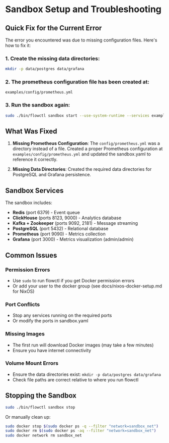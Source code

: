 # Sandbox Setup and Troubleshooting

## Quick Fix for the Current Error

The error you encountered was due to missing configuration files. Here's how to fix it:

### 1. Create the missing data directories:
```bash
mkdir -p data/postgres data/grafana
```

### 2. The prometheus configuration file has been created at:
```
examples/config/prometheus.yml
```

### 3. Run the sandbox again:
```bash
sudo ./bin/flowctl sandbox start --use-system-runtime --services examples/sandbox.yaml --pipeline examples/sandbox-pipeline.yaml
```

## What Was Fixed

1. **Missing Prometheus Configuration**: The `config/prometheus.yml` was a directory instead of a file. Created a proper Prometheus configuration at `examples/config/prometheus.yml` and updated the sandbox.yaml to reference it correctly.

2. **Missing Data Directories**: Created the required data directories for PostgreSQL and Grafana persistence.

## Sandbox Services

The sandbox includes:
- **Redis** (port 6379) - Event queue
- **ClickHouse** (ports 8123, 9000) - Analytics database  
- **Kafka + Zookeeper** (ports 9092, 2181) - Message streaming
- **PostgreSQL** (port 5432) - Relational database
- **Prometheus** (port 9090) - Metrics collection
- **Grafana** (port 3000) - Metrics visualization (admin/admin)

## Common Issues

### Permission Errors
- Use `sudo` to run flowctl if you get Docker permission errors
- Or add your user to the docker group (see docs/nixos-docker-setup.md for NixOS)

### Port Conflicts  
- Stop any services running on the required ports
- Or modify the ports in sandbox.yaml

### Missing Images
- The first run will download Docker images (may take a few minutes)
- Ensure you have internet connectivity

### Volume Mount Errors
- Ensure the data directories exist: `mkdir -p data/postgres data/grafana`
- Check file paths are correct relative to where you run flowctl

## Stopping the Sandbox

```bash
sudo ./bin/flowctl sandbox stop
```

Or manually clean up:
```bash
sudo docker stop $(sudo docker ps -q --filter "network=sandbox_net")
sudo docker rm $(sudo docker ps -aq --filter "network=sandbox_net")
sudo docker network rm sandbox_net
```